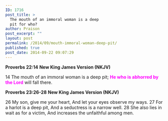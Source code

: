 ```yaml
---
ID: 1716
post_title: >
  The mouth of an immoral woman is a deep
  pit for who?
author: Praison
post_excerpt: ""
layout: post
permalink: /2014/09/mouth-immoral-woman-deep-pit/
published: true
post_date: 2014-09-22 09:07:29
---
```

<strong>Proverbs 22:14</strong>
<strong> New King James Version (NKJV)</strong>

14 The mouth of an immoral woman is a deep pit;
<span style="color: #ff00ff;"><strong>He who is abhorred by the Lord</strong></span> will fall there.

<strong>Proverbs 23:26-28</strong>
<strong> New King James Version (NKJV)</strong>

26 My son, give me your heart,
And let your eyes observe my ways.
27 For a harlot is a deep pit,
And a seductress is a narrow well.
28 She also lies in wait as for a victim,
And increases the unfaithful among men.

&nbsp;